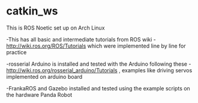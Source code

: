 # catkin_ws

This is ROS Noetic set up on Arch Linux

-This has all basic and intermediate tutorials from ROS wiki - http://wiki.ros.org/ROS/Tutorials which were implemented line by line for practice

-rosserial Arduino is installed and tested with the Arduino following these - http://wiki.ros.org/rosserial_arduino/Tutorials , examples like driving servos implemented on arduino board

-FrankaROS and Gazebo installed and tested using the example scripts on the hardware Panda Robot
